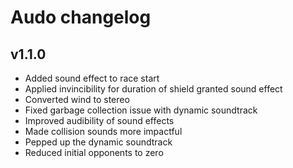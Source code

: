 # Audo changelog

## v1.1.0
- Added sound effect to race start
- Applied invincibility for duration of shield granted sound effect
- Converted wind to stereo
- Fixed garbage collection issue with dynamic soundtrack
- Improved audibility of sound effects
- Made collision sounds more impactful
- Pepped up the dynamic soundtrack
- Reduced initial opponents to zero
